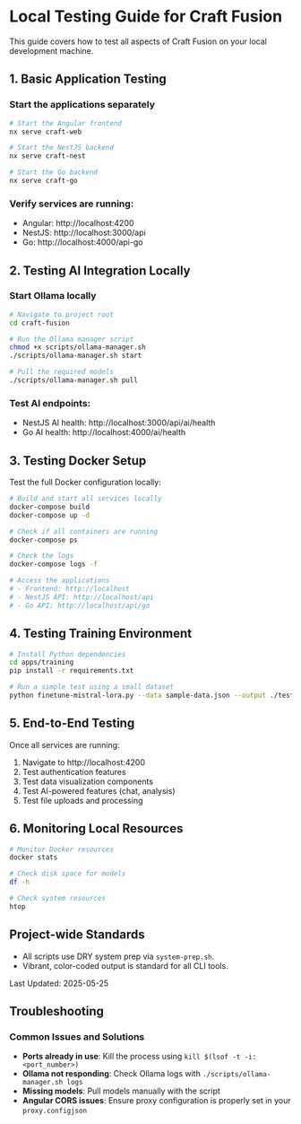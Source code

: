 # Local Testing Guide for Craft Fusion

This guide covers how to test all aspects of Craft Fusion on your local development machine.

## 1. Basic Application Testing

### Start the applications separately
```bash
# Start the Angular frontend
nx serve craft-web

# Start the NestJS backend
nx serve craft-nest

# Start the Go backend
nx serve craft-go
```

### Verify services are running:
- Angular: http://localhost:4200
- NestJS: http://localhost:3000/api
- Go: http://localhost:4000/api-go

## 2. Testing AI Integration Locally

### Start Ollama locally
```bash
# Navigate to project root
cd craft-fusion

# Run the Ollama manager script
chmod +x scripts/ollama-manager.sh
./scripts/ollama-manager.sh start

# Pull the required models
./scripts/ollama-manager.sh pull
```

### Test AI endpoints:
- NestJS AI health: http://localhost:3000/api/ai/health
- Go AI health: http://localhost:4000/ai/health

## 3. Testing Docker Setup

Test the full Docker configuration locally:

```bash
# Build and start all services locally
docker-compose build
docker-compose up -d

# Check if all containers are running
docker-compose ps

# Check the logs
docker-compose logs -f

# Access the applications
# - Frontend: http://localhost
# - NestJS API: http://localhost/api
# - Go API: http://localhost/api/go
```

## 4. Testing Training Environment

```bash
# Install Python dependencies
cd apps/training
pip install -r requirements.txt

# Run a simple test using a small dataset
python finetune-mistral-lora.py --data sample-data.json --output ./test-output --epochs 1
```

## 5. End-to-End Testing

Once all services are running:

1. Navigate to http://localhost:4200
2. Test authentication features
3. Test data visualization components
4. Test AI-powered features (chat, analysis)
5. Test file uploads and processing

## 6. Monitoring Local Resources

```bash
# Monitor Docker resources
docker stats

# Check disk space for models
df -h

# Check system resources
htop
```

## Project-wide Standards
- All scripts use DRY system prep via `system-prep.sh`.
- Vibrant, color-coded output is standard for all CLI tools.

Last Updated: 2025-05-25

## Troubleshooting

### Common Issues and Solutions

- **Ports already in use**: Kill the process using `kill $(lsof -t -i:<port_number>)`
- **Ollama not responding**: Check Ollama logs with `./scripts/ollama-manager.sh logs`
- **Missing models**: Pull models manually with the script
- **Angular CORS issues**: Ensure proxy configuration is properly set in your `proxy.configjson`
